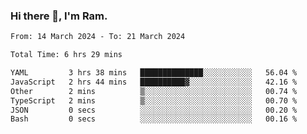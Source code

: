 ### Hi there 👋, I'm Ram.

<!--START_SECTION:waka-->

```txt
From: 14 March 2024 - To: 21 March 2024

Total Time: 6 hrs 29 mins

YAML         3 hrs 38 mins   ██████████████░░░░░░░░░░░   56.04 %
JavaScript   2 hrs 44 mins   ██████████▓░░░░░░░░░░░░░░   42.16 %
Other        2 mins          ▒░░░░░░░░░░░░░░░░░░░░░░░░   00.74 %
TypeScript   2 mins          ▒░░░░░░░░░░░░░░░░░░░░░░░░   00.70 %
JSON         0 secs          ░░░░░░░░░░░░░░░░░░░░░░░░░   00.20 %
Bash         0 secs          ░░░░░░░░░░░░░░░░░░░░░░░░░   00.16 %
```

<!--END_SECTION:waka-->
